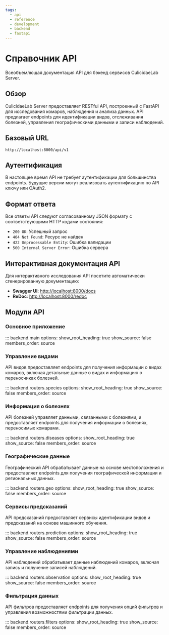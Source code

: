 ```yaml
---
tags:
  - api
  - reference
  - development
  - backend
  - fastapi
---
```


# Справочник API

Всеобъемлющая документация API для бэкенд сервисов CulicidaeLab Server.

## Обзор

CulicidaeLab Server предоставляет RESTful API, построенный с FastAPI для исследования комаров, наблюдения и анализа данных. API предлагает endpoints для идентификации видов, отслеживания болезней, управления географическими данными и записи наблюдений.

## Базовый URL

```
http://localhost:8000/api/v1
```

## Аутентификация

В настоящее время API не требует аутентификации для большинства endpoints. Будущие версии могут реализовать аутентификацию по API ключу или OAuth2.

## Формат ответа

Все ответы API следуют согласованному JSON формату с соответствующими HTTP кодами состояния:

- `200 OK`: Успешный запрос
- `404 Not Found`: Ресурс не найден
- `422 Unprocessable Entity`: Ошибка валидации
- `500 Internal Server Error`: Ошибка сервера

## Интерактивная документация API

Для интерактивного исследования API посетите автоматически сгенерированную документацию:

- **Swagger UI**: [http://localhost:8000/docs](http://localhost:8000/docs)
- **ReDoc**: [http://localhost:8000/redoc](http://localhost:8000/redoc)

## Модули API

### Основное приложение

::: backend.main
    options:
      show_root_heading: true
      show_source: false
      members_order: source
      
### Управление видами

API видов предоставляет endpoints для получения информации о видах комаров, включая детальные данные о видах и информацию о переносчиках болезней.

::: backend.routers.species
    options:
      show_root_heading: true
      show_source: false
      members_order: source

### Информация о болезнях

API болезней управляет данными, связанными с болезнями, и предоставляет endpoints для получения информации о болезнях, переносимых комарами.

::: backend.routers.diseases
    options:
      show_root_heading: true
      show_source: false
      members_order: source

### Географические данные

Географический API обрабатывает данные на основе местоположения и предоставляет endpoints для получения географической информации и региональных данных.

::: backend.routers.geo
    options:
      show_root_heading: true
      show_source: false
      members_order: source

### Сервисы предсказаний

API предсказаний предоставляет сервисы идентификации видов и предсказаний на основе машинного обучения.

::: backend.routers.prediction
    options:
      show_root_heading: true
      show_source: false
      members_order: source

### Управление наблюдениями

API наблюдений обрабатывает данные наблюдений комаров, включая запись и получение записей наблюдений.

::: backend.routers.observation
    options:
      show_root_heading: true
      show_source: false
      members_order: source

### Фильтрация данных

API фильтров предоставляет endpoints для получения опций фильтров и управления возможностями фильтрации данных.

::: backend.routers.filters
    options:
      show_root_heading: true
      show_source: false
      members_order: source